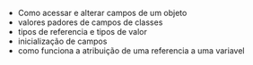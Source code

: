 
- Como acessar e alterar campos de um objeto
- valores padores de campos de classes
- tipos de referencia e tipos de valor
- inicialização de campos
- como funciona a atribuição de uma referencia a uma variavel
    
